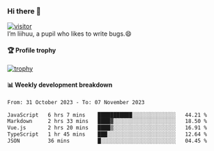 ### Hi there 👋
[![visitor](https://visitor-badge.glitch.me/badge?page_id=liihuu&right_color=blue)](https://github.com/liihuu)<br>
I’m liihuu, a pupil who likes to write bugs.😄


#### 🏆 Profile trophy
[![trophy](https://github-profile-trophy.vercel.app?username=liihuu&margin-w=16&margin-h=16&rank=-C,-B)](https://github.com/liihuu)


#### 📊 Weekly development breakdown
<!--START_SECTION:waka-->

```txt
From: 31 October 2023 - To: 07 November 2023

JavaScript   6 hrs 7 mins    ███████████░░░░░░░░░░░░░░   44.21 %
Markdown     2 hrs 33 mins   ████▓░░░░░░░░░░░░░░░░░░░░   18.50 %
Vue.js       2 hrs 20 mins   ████▒░░░░░░░░░░░░░░░░░░░░   16.91 %
TypeScript   1 hr 45 mins    ███░░░░░░░░░░░░░░░░░░░░░░   12.64 %
JSON         36 mins         █░░░░░░░░░░░░░░░░░░░░░░░░   04.45 %
```

<!--END_SECTION:waka-->

<!--
**liihuu/liihuu** is a ✨ _special_ ✨ repository because its `README.md` (this file) appears on your GitHub profile.

Here are some ideas to get you started:

- 🔭 I’m currently working on ...
- 🌱 I’m currently learning ...
- 👯 I’m looking to collaborate on ...
- 🤔 I’m looking for help with ...
- 💬 Ask me about ...
- 📫 How to reach me: ...
- 😄 Pronouns: ...
- ⚡ Fun fact: ...
-->
